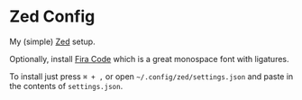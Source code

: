 # Zed Config

My (simple) [Zed](https://zed.dev) setup.

Optionally, install [Fira Code](https://github.com/tonsky/FiraCode) which is a great monospace font with ligatures.

To install just press `⌘ + ,` or open `~/.config/zed/settings.json` and paste in the contents of `settings.json`.
